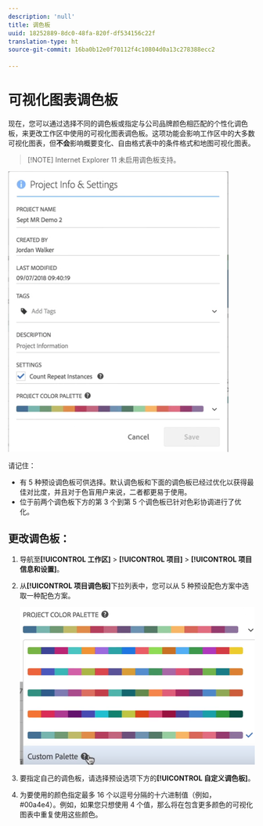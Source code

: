 ```yaml
---
description: 'null'
title: 调色板
uuid: 18252889-8dc0-48fa-820f-df534156c22f
translation-type: ht
source-git-commit: 16ba0b12e0f70112f4c10804d0a13c278388ecc2

---
```



# 可视化图表调色板

现在，您可以通过选择不同的调色板或指定与公司品牌颜色相匹配的个性化调色板，来更改工作区中使用的可视化图表调色板。这项功能会影响工作区中的大多数可视化图表，但&#x200B;**不会**&#x200B;影响概要变化、自由格式表中的条件格式和地图可视化图表。

> [!NOTE] Internet Explorer 11 未启用调色板支持。

![](assets/color_palettes.png)

请记住：

* 有 5 种预设调色板可供选择。默认调色板和下面的调色板已经过优化以获得最佳对比度，并且对于色盲用户来说，二者都更易于使用。
* 位于前两个调色板下方的第 3 个到第 5 个调色板已针对色彩协调进行了优化。

## 更改调色板：

1. 导航至&#x200B;**[!UICONTROL 工作区]** &gt; **[!UICONTROL 项目]** &gt; **[!UICONTROL 项目信息和设置]**。
1. 从&#x200B;**[!UICONTROL 项目调色板]**&#x200B;下拉列表中，您可以从 5 种预设配色方案中选取一种配色方案。

   ![](assets/custom_palette.png)

1. 要指定自己的调色板，请选择预设选项下方的&#x200B;**[!UICONTROL 自定义调色板]**。
1. 为要使用的颜色指定最多 16 个以逗号分隔的十六进制值（例如，#00a4e4）。例如，如果您只想使用 4 个值，那么将在包含更多颜色的可视化图表中重复使用这些颜色。

